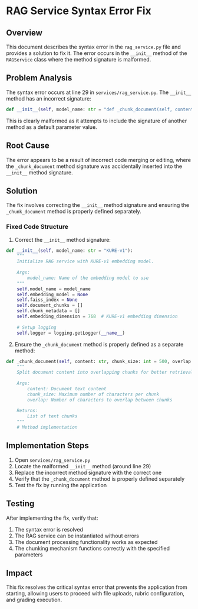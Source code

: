 # RAG Service Syntax Error Fix

## Overview
This document describes the syntax error in the `rag_service.py` file and provides a solution to fix it. The error occurs in the `__init__` method of the `RAGService` class where the method signature is malformed.

## Problem Analysis
The syntax error occurs at line 29 in `services/rag_service.py`. The `__init__` method has an incorrect signature:

```python
def __init__(self, model_name: str = "def _chunk_document(self, content: str, chunk_size: int = 500, overlap: int = 50) -> List[str]:
```

This is clearly malformed as it attempts to include the signature of another method as a default parameter value.

## Root Cause
The error appears to be a result of incorrect code merging or editing, where the `_chunk_document` method signature was accidentally inserted into the `__init__` method signature.

## Solution
The fix involves correcting the `__init__` method signature and ensuring the `_chunk_document` method is properly defined separately.

### Fixed Code Structure

1. Correct the `__init__` method signature:
```python
def __init__(self, model_name: str = "KURE-v1"):
    """
    Initialize RAG service with KURE-v1 embedding model.
    
    Args:
        model_name: Name of the embedding model to use
    """
    self.model_name = model_name
    self.embedding_model = None
    self.faiss_index = None
    self.document_chunks = []
    self.chunk_metadata = []
    self.embedding_dimension = 768  # KURE-v1 embedding dimension
    
    # Setup logging
    self.logger = logging.getLogger(__name__)
```

2. Ensure the `_chunk_document` method is properly defined as a separate method:
```python
def _chunk_document(self, content: str, chunk_size: int = 500, overlap: int = 50) -> List[str]:
    """
    Split document content into overlapping chunks for better retrieval.
    
    Args:
        content: Document text content
        chunk_size: Maximum number of characters per chunk
        overlap: Number of characters to overlap between chunks
        
    Returns:
        List of text chunks
    """
    # Method implementation
```

## Implementation Steps
1. Open `services/rag_service.py`
2. Locate the malformed `__init__` method (around line 29)
3. Replace the incorrect method signature with the correct one
4. Verify that the `_chunk_document` method is properly defined separately
5. Test the fix by running the application

## Testing
After implementing the fix, verify that:
1. The syntax error is resolved
2. The RAG service can be instantiated without errors
3. The document processing functionality works as expected
4. The chunking mechanism functions correctly with the specified parameters

## Impact
This fix resolves the critical syntax error that prevents the application from starting, allowing users to proceed with file uploads, rubric configuration, and grading execution.